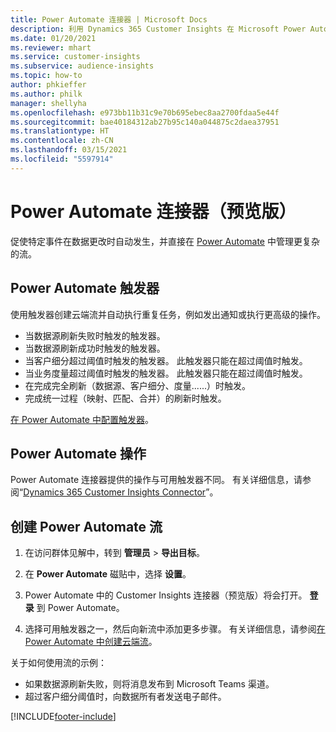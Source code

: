 ```yaml
---
title: Power Automate 连接器 | Microsoft Docs
description: 利用 Dynamics 365 Customer Insights 在 Microsoft Power Automate 中创建流。
ms.date: 01/20/2021
ms.reviewer: mhart
ms.service: customer-insights
ms.subservice: audience-insights
ms.topic: how-to
author: phkieffer
ms.author: philk
manager: shellyha
ms.openlocfilehash: e973bb11b31c9e70b695ebec8aa2700fdaa5e44f
ms.sourcegitcommit: bae40184312ab27b95c140a044875c2daea37951
ms.translationtype: HT
ms.contentlocale: zh-CN
ms.lasthandoff: 03/15/2021
ms.locfileid: "5597914"
---
```

# <a name="power-automate-connector-preview"></a>Power Automate 连接器（预览版）

促使特定事件在数据更改时自动发生，并直接在 [Power Automate](https://flow.microsoft.com/) 中管理更复杂的流。

## <a name="power-automate-triggers"></a>Power Automate 触发器

使用触发器创建云端流并自动执行重复任务，例如发出通知或执行更高级的操作。 

- 当数据源刷新失败时触发的触发器。 
- 当数据源刷新成功时触发的触发器。
- 当客户细分超过阈值时触发的触发器。 此触发器只能在超过阈值时触发。
- 当业务度量超过阈值时触发的触发器。 此触发器只能在超过阈值时触发。
- 在完成完全刷新（数据源、客户细分、度量......）时触发。
- 完成统一过程（映射、匹配、合并）的刷新时触发。

[在 Power Automate 中配置触发器](https://flow.microsoft.com/connectors/shared_customerinsights/dynamics-365-customer-insights-connector/)。

## <a name="power-automate-actions"></a>Power Automate 操作
Power Automate 连接器提供的操作与可用触发器不同。 有关详细信息，请参阅“[Dynamics 365 Customer Insights Connector](/connectors/customerinsights/)”。

## <a name="create-a-power-automate-flow"></a>创建 Power Automate 流

1. 在访问群体见解中，转到 **管理员** > **导出目标**。

1. 在 **Power Automate** 磁贴中，选择 **设置**。

1. Power Automate 中的 Customer Insights 连接器（预览版）将会打开。 **登录** 到 Power Automate。

1. 选择可用触发器之一，然后向新流中添加更多步骤。 有关详细信息，请参阅[在 Power Automate 中创建云端流](/power-automate/get-started-logic-flow)。

关于如何使用流的示例： 
- 如果数据源刷新失败，则将消息发布到 Microsoft Teams 渠道。 
- 超过客户细分阈值时，向数据所有者发送电子邮件。



[!INCLUDE[footer-include](../includes/footer-banner.md)]